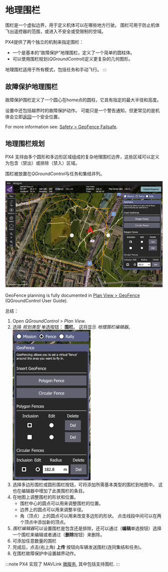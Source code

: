 # 地理围栏

围栏是一个虚拟边界，用于定义机体可以在哪些地方行驶。 围栏可用于防止机体飞出遥控器的范围，或进入不安全或受限制的空域。

PX4提供了两个独立的机制来指定围栏：
- 一个是基本的“故障保护”地理围栏，定义了一个简单的圆柱体。
- 可以使用围栏规划(*QGroundControl*)定义更复杂的几何图形。

地理围栏适用于所有模式，包括任务和手动飞行。
:::

## 故障保护地理围栏

故障保护围栏定义了一个圆心在home点的圆柱，它具有指定的最大半径和高度。

设置中还包括越界时的故障保护动作。 可能只是一个警告通知，但更常见的是机体会立即[返回](../flight_modes/return.md)一个安全位置。

For more information see: [Safety > GeoFence Failsafe](../config/safety.md#geofence-failsafe).

## 地理围栏规划

PX4 支持由多个圆形和多边形区域组成的复杂地理围栏边界，这些区域可以定义为包含（禁出）或排除（禁入）区域。

围栏被放置在*QGroundControl*与任务和集结并列。

![围栏规划](../../assets/qgc/plan_geofence/geofence_overview.jpg)

GeoFence planning is fully documented in [Plan View > GeoFence](https://docs.qgroundcontrol.com/en/PlanView/PlanGeoFence.html) (QGroundControl User Guide).

总结：
1. Open *QGroundControl > Plan View*.
1. 选择 *规划类型* 单选按钮： **围栏**。 这将显示 *地理围栏编辑器*。 ![地理围栏规划](../../assets/qgc/plan_geofence/geofence_editor.jpg)
1. 选择多边形围栏或圆形围栏按钮，可将添加所需基本类型的围栏到地图中。 这也在编辑器中增加了此类围栏的条目。
1. 在地图上调整围栏的形状和位置。
   - 围栏中心的圆点可以用来调整围栏的位置。
   - 边界上的圆点可以用来调整半径。
   - 角（顶点）上的圆点可以用来改变多边形的形状。 点击线段中间可以在两个顶点中添加新的顶点。
1. *围栏编辑器*可以设置围栏是包含还是排除，还可以通过（**编辑**单选按钮）选择一个围栏来编辑或者通过（**删除**按钮）来删除。
1. 可添加任意数量的围栏
1. 完成后，点击(右上角) **上传** 按钮向车辆发送围栏(连同集结和任务)。
1. 在围栏故障保护中设置越界动作。

:::note PX4 实现了 MAVLink [微服务](https://mavlink.io/en/services/mission.html), 其中包括支持围栏.
:::
